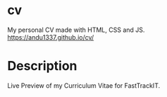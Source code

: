 # cv
My personal CV made with HTML, CSS and JS.
https://andu1337.github.io/cv/
# Description
Live Preview of my Curriculum Vitae for FastTrackIT.

